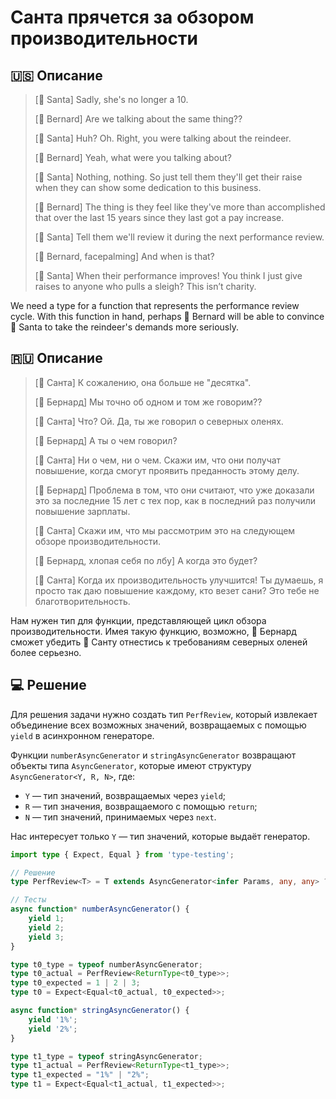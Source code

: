 # Санта прячется за обзором производительности

## 🇺🇸 Описание

> [🎅 Santa] Sadly, she's no longer a 10.
>
> [🎩 Bernard] Are we talking about the same thing??
>
> [🎅 Santa] Huh? Oh. Right, you were talking about the reindeer.
>
> [🎩 Bernard] Yeah, what were you talking about?
>
> [🎅 Santa] Nothing, nothing. So just tell them they'll get their raise when
> they can show some dedication to this business.
>
> [🎩 Bernard] The thing is they feel like they've more than accomplished that over the last 15 years
> since they last got a pay increase.
>
> [🎅 Santa] Tell them we'll review it during the next performance review.
>
> [🎩 Bernard, facepalming] And when is that?
>
> [🎅 Santa] When their performance improves! You think I just give raises to anyone who pulls a sleigh?
> This isn’t charity.

We need a type for a function that represents the performance review cycle. With this function in hand,
perhaps 🎩 Bernard will be able to convince 🎅 Santa to take the reindeer's demands more seriously.

## 🇷🇺 Описание

> [🎅 Санта] К сожалению, она больше не "десятка".
>
> [🎩 Бернард] Мы точно об одном и том же говорим??
>
> [🎅 Санта] Что? Ой. Да, ты же говорил о северных оленях.
>
> [🎩 Бернард] А ты о чем говорил?
>
> [🎅 Санта] Ни о чем, ни о чем. Скажи им, что они получат повышение, когда смогут проявить преданность этому делу.
>
> [🎩 Бернард] Проблема в том, что они считают, что уже доказали это за последние 15 лет с тех пор,
> как в последний раз получили повышение зарплаты.
>
> [🎅 Санта] Скажи им, что мы рассмотрим это на следующем обзоре производительности.
>
> [🎩 Бернард, хлопая себя по лбу] А когда это будет?
>
> [🎅 Санта] Когда их производительность улучшится! Ты думаешь, я просто так даю повышение каждому,
> кто везет сани? Это тебе не благотворительность.

Нам нужен тип для функции, представляющей цикл обзора производительности.
Имея такую функцию, возможно, 🎩 Бернард сможет убедить 🎅 Санту отнестись к требованиям северных оленей более серьезно.

## 💻 Решение

Для решения задачи нужно создать тип `PerfReview`, который извлекает объединение всех возможных значений,
возвращаемых с помощью `yield` в асинхронном генераторе.

Функции `numberAsyncGenerator` и `stringAsyncGenerator` возвращают объекты типа `AsyncGenerator`,
которые имеют структуру `AsyncGenerator<Y, R, N>`, где:

* `Y` — тип значений, возвращаемых через `yield`;
* `R` — тип значения, возвращаемого с помощью `return`;
* `N` — тип значений, принимаемых через `next`.

Нас интересует только `Y` — тип значений, которые выдаёт генератор.

```typescript
import type { Expect, Equal } from 'type-testing';

// Решение
type PerfReview<T> = T extends AsyncGenerator<infer Params, any, any> ? Params : never;

// Тесты
async function* numberAsyncGenerator() {
    yield 1;
    yield 2;
    yield 3;
}

type t0_type = typeof numberAsyncGenerator;
type t0_actual = PerfReview<ReturnType<t0_type>>;
type t0_expected = 1 | 2 | 3;
type t0 = Expect<Equal<t0_actual, t0_expected>>;

async function* stringAsyncGenerator() {
    yield '1%';
    yield '2%';
}

type t1_type = typeof stringAsyncGenerator;
type t1_actual = PerfReview<ReturnType<t1_type>>;
type t1_expected = "1%" | "2%";
type t1 = Expect<Equal<t1_actual, t1_expected>>;
```